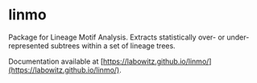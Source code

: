 # linmo
Package for Lineage Motif Analysis. Extracts statistically over- or under- represented subtrees within a set of lineage trees.

Documentation available at [https://labowitz.github.io/linmo/](https://labowitz.github.io/linmo/).
